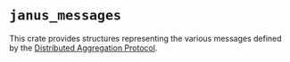# `janus_messages`

This crate provides structures representing the various messages defined by the [Distributed Aggregation Protocol](https://datatracker.ietf.org/doc/draft-ietf-ppm-dap/).
